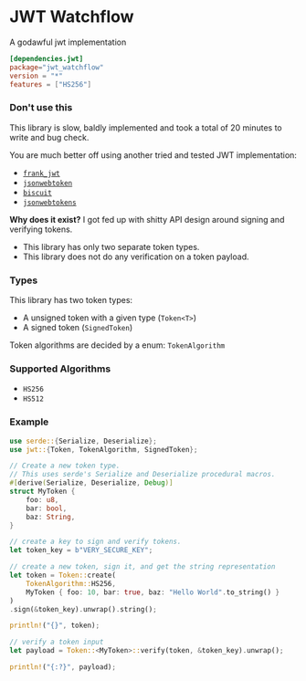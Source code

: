 # JWT Watchflow
A godawful jwt implementation

```toml
[dependencies.jwt]
package="jwt_watchflow"
version = "*"
features = ["HS256"]
```
### Don't use this
This library is slow, baldly implemented and took a total of 20 minutes to write and bug check.

You are much better off using another tried and tested JWT implementation:
- [`frank_jwt`](https://crates.io/crates/frank_jwt)
- [`jsonwebtoken`](https://crates.io/crates/jsonwebtoken)
- [`biscuit`](https://crates.io/crates/biscuit)
- [`jsonwebtokens`](https://crates.io/crates/jsonwebtokens)


**Why does it exist?**
I got fed up with shitty API design around signing and verifying tokens.

- This library has only two separate token types.
- This library does not do any verification on a token payload.

### Types

This library has two token types:
- A unsigned token with a given type (`Token<T>`)
- A signed token (`SignedToken`)

Token algorithms are decided by a enum: `TokenAlgorithm`

### Supported Algorithms
- `HS256`
- `HS512`
### Example

```rust
use serde::{Serialize, Deserialize};
use jwt::{Token, TokenAlgorithm, SignedToken};

// Create a new token type.
// This uses serde's Serialize and Deserialize procedural macros.
#[derive(Serialize, Deserialize, Debug)]
struct MyToken {
    foo: u8,
    bar: bool,
    baz: String,
}

// create a key to sign and verify tokens.
let token_key = b"VERY_SECURE_KEY";

// create a new token, sign it, and get the string representation
let token = Token::create(
    TokenAlgorithm::HS256,
    MyToken { foo: 10, bar: true, baz: "Hello World".to_string() }
)
.sign(&token_key).unwrap().string();

println!("{}", token);

// verify a token input
let payload = Token::<MyToken>::verify(token, &token_key).unwrap();

println!("{:?}", payload);
```
